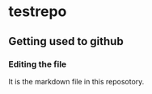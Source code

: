 # testrepo
## Getting used to github
### Editing the file

 It is the markdown file in this reposotory.
